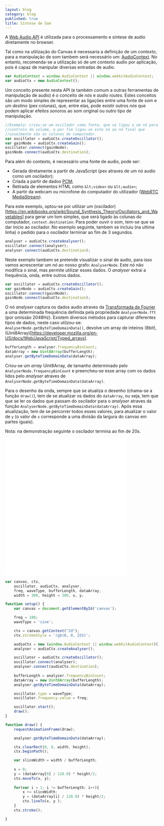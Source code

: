 ```yaml
---
layout: blog
category: blog
published: true
title: Síntese de Som
---
```


A [Web Audio API](https://developer.mozilla.org/en-US/docs/Web/API/Web_Audio_API) é utilizada para o processamento e síntese de audio diretamente no browser.

Tal como na utilização do Canvas é necessaria a definição de um _contexto_, para a manipulação de som tambem será necessário um: [AudioContext](https://developer.mozilla.org/en/docs/Web/API/AudioContext). No entanto, recomenda-se a utilização só de um contexto audio por aplicação, pois é capaz de manipular diversas entradas de audio.

```javascript
var AudioContext = window.AudioContext || window.webkitAudioContext;
var audioCtx = new AudioContext();
```

Um conceito presente nesta API (e também comum a outras ferramentas de manipulação de audio) é o conceito de _nós_ e _audio routes_. Estes conceitos são um modo simples de representar as ligações entre uma fonte de som e um _destino_ (pex colunas), que, entre elas, pode existir outros _nós_ que podem aplicar efeitos sonoros ao som original ou outro tipo de manipulação.

```javascript
//Exemplo: criou-se um oscilador como fonte, que se ligou a um nó para 
//controlo do volume, e por fim ligou-se este nó ao nó final que 
//usualmente são as colunas do computador.
var oscillator = audioCtx.createOscillator();
var gainNode = audioCtx.createGain();
oscillator.connect(gainNode);
gainNode.connect(audioCtx.destination);
```

Para além do contexto, é necessário uma fonte de audio, pode ser:

* Gerada diretamente a partir de JavaScript (pex atraves de um nó audio como um oscilador);
* Criada a partir de dados [PCM](https://en.wikipedia.org/wiki/Pulse-code_modulation);
* Retirada de elementos HTML como `&lt;video>` ou `&lt;audio>`;
* A partir da webcam ou microfone do computador do utilizador ([WebRTC MediaStream](https://developer.mozilla.org/en-US/docs/Web/API/Media_Streams_API#LocalMediaStream)).

Para este exemplo, optou-se por utilizar um (oscilador)[https://en.wikibooks.org/wiki/Sound_Synthesis_Theory/Oscillators_and_Wavetables] para gerar um tom simples, que será ligado às colunas do computador, `context.destination`. Para poder ouvir o som, tem-se que se dar início ao oscilador. No exemplo seguinte, tambem se incluiu (na ultima linha) o pedido para o oscilador terminar ao fim de 3 segundos. 

```javascript
analyser = audioCtx.createAnalyser();
oscillator.connect(analyser);
analyser.connect(audioCtx.destination);
```

Neste exemplo tambem se pretende visualizar o sinal de audio, para isso vamos acrescentar um _nó_ ao nosso grafo: `AnalyserNode`. Este nó não modifica o sinal, mas permite utilizar esses dados. O _analyser_ extrai a frequência, onda, entre outros dados. 

```javascript
var oscillator = audioCtx.createOscillator();
var gainNode = audioCtx.createGain();
oscillator.connect(gainNode);
gainNode.connect(audioCtx.destination);
```
O nó _analyser_ captura os dados audio atraves da [Transformada de Fourier](https://en.wikipedia.org/wiki/Fast_Fourier_transform) a uma determinada frequência definida pela propriedade `AnalyserNode.fft` (por omissão 2048Hz). Existem diversos métodos para capturar diferentes tipos de dados, neste caso utilzou-se: `AnalyserNode.getByteTimeDomainData()`, devolve um array de inteiros (8bit), (Uint8Array)[https://developer.mozilla.org/en-US/docs/Web/JavaScript/Typed_arrays].

```javascript
bufferLength = analyser.frequencyBinCount;
dataArray = new Uint8Array(bufferLength);
analyser.getByteTimeDomainData(dataArray);
```
Criou-se um _array_ Uint8Array, de tamanho determinado pelo `AnalyserNode.frequencyBinCount` e preencheu-se esse array com os dados lidos pelo _analyser_ atraves de `AnalyserNode.getByteTimeDomainData(dataArray)`.

Para o desenho da onda, sempre que se atualiza o desenho (chama-se a função `draw()`), tem de se atualizar os dados do `dataArray`, ou seja, tem que que se ler os dados que passam do oscilador para o _analyser_ atraves da função `AnalyserNode.getByteTimeDomainData(dataArray)`. Após essa atualização, tem de se percorrer todos esses valores, para atualizar o valor de `y` (o valor de `x` corresponde a uma divisão da largura do canvas em partes iguais).

Nota: na demonstração seguinte o oscilador termina ao fim de 20s.

<iframe id="frame_A_skeleton_template" src="/blog/snippets/02soundSynth.html" width="400" height="450" frameborder="0"></iframe>


```javascript
var canvas, ctx,
    oscillator, audioCtx, analyser,
    freq, waveType, bufferLength, dataArray,
    width = 300, height = 300, x, y;

function setup() {
    var canvas = document.getElementById('canvas');

    freq = 180;
    waveType = 'sine';

    ctx = canvas.getContext("2d");
    ctx.strokeStyle = 'rgb(0, 0, 255)';

    audioCtx = new (window.AudioContext || window.webkitAudioContext)();
    analyser = audioCtx.createAnalyser();

    oscillator = audioCtx.createOscillator();
    oscillator.connect(analyser);
    analyser.connect(audioCtx.destination);
    
    bufferLength = analyser.frequencyBinCount;
    dataArray = new Uint8Array(bufferLength);
    analyser.getByteTimeDomainData(dataArray);

    oscillator.type = waveType;
    oscillator.frequency.value = freq;

    oscillator.start();
    draw();
}

function draw() {
    requestAnimationFrame(draw);

    analyser.getByteTimeDomainData(dataArray);

    ctx.clearRect(0, 0, width, height);
    ctx.beginPath();

    var sliceWidth = width / bufferLength;
    
    x = 0;
    y = (dataArray[0] / 128.0) * height/2;
    ctx.moveTo(x, y);
    
    for(var i = 1; i != bufferLength; i++){
        x += sliceWidth;
        y = (dataArray[i] / 128.0) * height/2;
        ctx.lineTo(x, y );
    }
    ctx.stroke();

}
```
